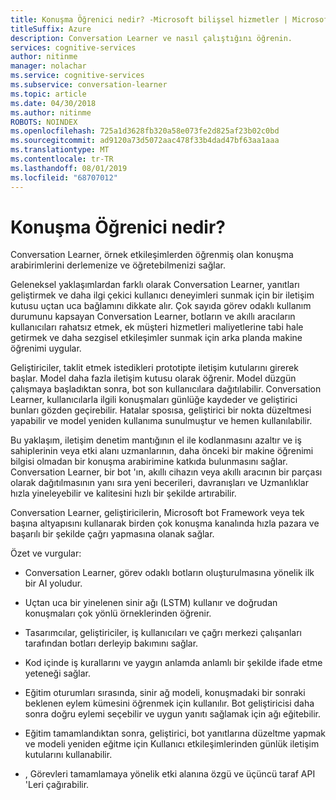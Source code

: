 ```yaml
---
title: Konuşma Öğrenici nedir? -Microsoft bilişsel hizmetler | Microsoft Docs
titleSuffix: Azure
description: Conversation Learner ve nasıl çalıştığını öğrenin.
services: cognitive-services
author: nitinme
manager: nolachar
ms.service: cognitive-services
ms.subservice: conversation-learner
ms.topic: article
ms.date: 04/30/2018
ms.author: nitinme
ROBOTS: NOINDEX
ms.openlocfilehash: 725a1d3628fb320a58e073fe2d825af23b02c0bd
ms.sourcegitcommit: ad9120a73d5072aac478f33b4dad47bf63aa1aaa
ms.translationtype: MT
ms.contentlocale: tr-TR
ms.lasthandoff: 08/01/2019
ms.locfileid: "68707012"
---
```

# <a name="what-is-conversation-learner"></a>Konuşma Öğrenici nedir?

Conversation Learner, örnek etkileşimlerden öğrenmiş olan konuşma arabirimlerini derlemenize ve öğretebilmenizi sağlar. 

Geleneksel yaklaşımlardan farklı olarak Conversation Learner, yanıtları geliştirmek ve daha ilgi çekici kullanıcı deneyimleri sunmak için bir iletişim kutusu uçtan uca bağlamını dikkate alır. Çok sayıda görev odaklı kullanım durumunu kapsayan Conversation Learner, botların ve akıllı aracıların kullanıcıları rahatsız etmek, ek müşteri hizmetleri maliyetlerine tabi hale getirmek ve daha sezgisel etkileşimler sunmak için arka planda makine öğrenimi uygular.

Geliştiriciler, taklit etmek istedikleri prototipte iletişim kutularını girerek başlar. Model daha fazla iletişim kutusu olarak öğrenir. Model düzgün çalışmaya başladıktan sonra, bot son kullanıcılara dağıtılabilir. Conversation Learner, kullanıcılarla ilgili konuşmaları günlüğe kaydeder ve geliştirici bunları gözden geçirebilir. Hatalar sposısa, geliştirici bir nokta düzeltmesi yapabilir ve model yeniden kullanıma sunulmuştur ve hemen kullanılabilir.

Bu yaklaşım, iletişim denetim mantığının el ile kodlanmasını azaltır ve iş sahiplerinin veya etki alanı uzmanlarının, daha önceki bir makine öğrenimi bilgisi olmadan bir konuşma arabirimine katkıda bulunmasını sağlar. Conversation Learner, bir bot 'ın, akıllı cihazın veya akıllı aracının bir parçası olarak dağıtılmasının yanı sıra yeni becerileri, davranışları ve Uzmanlıklar hızla yineleyebilir ve kalitesini hızlı bir şekilde artırabilir. 

Conversation Learner, geliştiricilerin, Microsoft bot Framework veya tek başına altyapısını kullanarak birden çok konuşma kanalında hızla pazara ve başarılı bir şekilde çağrı yapmasına olanak sağlar.

Özet ve vurgular:

- Conversation Learner, görev odaklı botların oluşturulmasına yönelik ilk bir AI yoludur.

- Uçtan uca bir yinelenen sinir ağı (LSTM) kullanır ve doğrudan konuşmaları çok yönlü örneklerinden öğrenir. 

- Tasarımcılar, geliştiriciler, iş kullanıcıları ve çağrı merkezi çalışanları tarafından botları derleyip bakımını sağlar. 

- Kod içinde iş kurallarını ve yaygın anlamda anlamlı bir şekilde ifade etme yeteneği sağlar.

- Eğitim oturumları sırasında, sinir ağ modeli, konuşmadaki bir sonraki beklenen eylem kümesini öğrenmek için kullanılır. Bot geliştiricisi daha sonra doğru eylemi seçebilir ve uygun yanıtı sağlamak için ağı eğitebilir.
 
- Eğitim tamamlandıktan sonra, geliştirici, bot yanıtlarına düzeltme yapmak ve modeli yeniden eğitme için Kullanıcı etkileşimlerinden günlük iletişim kutularını kullanabilir. 

- , Görevleri tamamlamaya yönelik etki alanına özgü ve üçüncü taraf API 'Leri çağırabilir.

